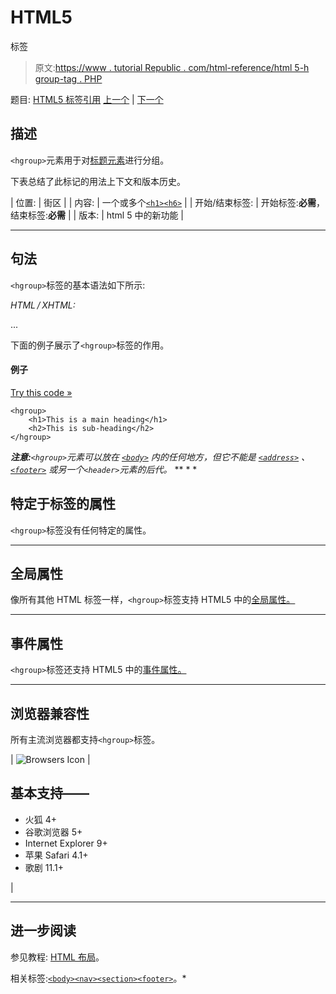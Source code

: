 # HTML5

<hgroup>标签</hgroup>

> 原文:[https://www . tutorial Republic . com/html-reference/html 5-h group-tag . PHP](https://www.tutorialrepublic.com/html-reference/html5-hgroup-tag.php)

题目: [HTML5 标签引用](html5-tags.php) [上一个](html5-header-tag.php) | [下一个](html-headings-tag.php)

## 描述

`<hgroup>`元素用于对[标题元素](../html-tutorial/html-headings.php)进行分组。

下表总结了此标记的用法上下文和版本历史。

| 位置: | 街区 |
| 内容: | 一个或多个[`<h1>`](html-headings-tag.php)[`<h6>`](html-headings-tag.php) |
| 开始/结束标签: | 开始标签:**必需**，结束标签:**必需** |
| 版本: | html 5 中的新功能 |

* * *

## 句法

`<hgroup>`标签的基本语法如下所示:

*HTML / XHTML:* <hgroup> ... </hgroup>

下面的例子展示了`<hgroup>`标签的作用。

#### 例子

[Try this code »](../codelab.php?topic=html5&file=hgroup-tag "Try this code using online Editor")

```
<hgroup>
    <h1>This is a main heading</h1>
    <h2>This is sub-heading</h2>
</hgroup>
```

 ***注意:**`<hgroup>`元素可以放在 [`<body>`](html-body-tag.php) 内的任何地方，但它不能是 [`<address>`](html-address-tag.php) 、 [`<footer>`](html5-footer-tag.php) 或另一个`<header>`元素的后代。*  ** * *

## 特定于标签的属性

`<hgroup>`标签没有任何特定的属性。

* * *

## 全局属性

像所有其他 HTML 标签一样，`<hgroup>`标签支持 HTML5 中的[全局属性。](html5-global-attributes.php)

* * *

## 事件属性

`<hgroup>`标签还支持 HTML5 中的[事件属性。](html5-event-attributes.php)

* * *

## 浏览器兼容性

所有主流浏览器都支持`<hgroup>`标签。

| ![Browsers Icon](../Images/e9331123c77668c1832e541c2fca1002.png) | 

## 基本支持——

*   火狐 4+
*   谷歌浏览器 5+
*   Internet Explorer 9+
*   苹果 Safari 4.1+
*   歌剧 11.1+

 |

* * *

## 进一步阅读

参见教程: [HTML 布局](../html-tutorial/html-layout.php)。

相关标签:[`<body>`](html-body-tag.php)[`<nav>`](html5-nav-tag.php)[`<section>`](html5-section-tag.php)[`<footer>`](html5-footer-tag.php)。*